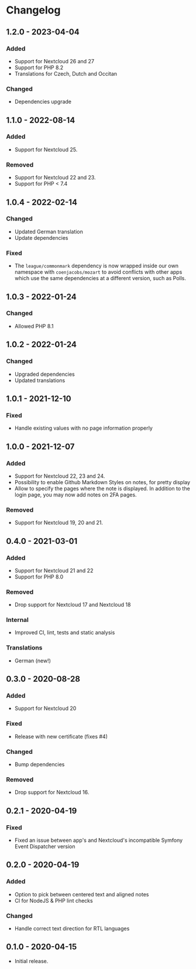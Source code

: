 # Changelog

## 1.2.0 - 2023-04-04

### Added

- Support for Nextcloud 26 and 27
- Support for PHP 8.2
- Translations for Czech, Dutch and Occitan

### Changed

- Dependencies upgrade

## 1.1.0 - 2022-08-14

### Added

- Support for Nextcloud 25.

### Removed

- Support for Nextcloud 22 and 23.
- Support for PHP < 7.4

## 1.0.4 - 2022-02-14

### Changed

- Updated German translation
- Update dependencies

### Fixed

- The `league/commonmark` dependency is now wrapped inside our own namespace with `coenjacobs/mozart` to avoid conflicts with other apps which use the same dependencies at a different version, such as Polls.

## 1.0.3 - 2022-01-24

### Changed

- Allowed PHP 8.1

## 1.0.2 - 2022-01-24

### Changed

- Upgraded dependencies
- Updated translations

## 1.0.1 - 2021-12-10

### Fixed

- Handle existing values with no page information properly

## 1.0.0 - 2021-12-07

### Added

- Support for Nextcloud 22, 23 and 24.
- Possibility to enable Github Markdown Styles on notes, for pretty display
- Allow to specify the pages where the note is displayed. In addition to the login page, you may now add notes on 2FA pages.

### Removed

- Support for Nextcloud 19, 20 and 21.

## 0.4.0 - 2021-03-01
### Added
* Support for Nextcloud 21 and 22
* Support for PHP 8.0

### Removed
* Drop support for Nextcloud 17 and Nextcloud 18

### Internal
* Improved CI, lint, tests and static analysis

### Translations
* German (new!)

## 0.3.0 - 2020-08-28
### Added
* Support for Nextcloud 20

### Fixed
* Release with new certificate (fixes #4)

### Changed
* Bump dependencies

### Removed
* Drop support for Nextcloud 16.

## 0.2.1 - 2020-04-19
### Fixed
* Fixed an issue between app's and Nextcloud's incompatible Symfony Event Dispatcher version

## 0.2.0 - 2020-04-19
### Added
* Option to pick between centered text and aligned notes
* CI for NodeJS & PHP lint checks

### Changed
* Handle correct text direction for RTL languages

## 0.1.0 - 2020-04-15
* Initial release.
